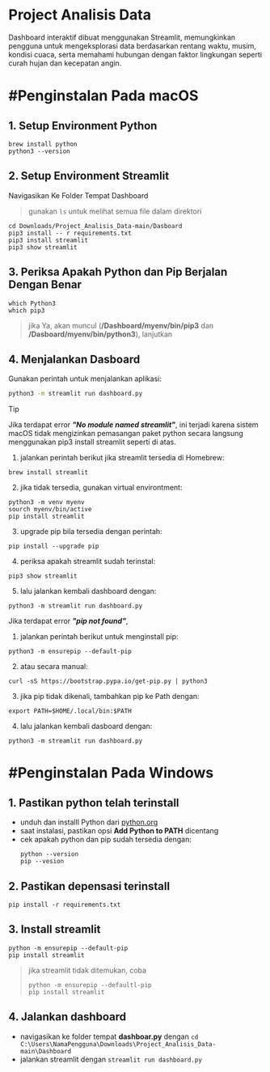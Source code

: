# Project Analisis Data
Dashboard interaktif dibuat menggunakan Streamlit, memungkinkan pengguna untuk mengeksplorasi data berdasarkan rentang waktu, musim, kondisi cuaca, serta memahami hubungan dengan faktor lingkungan seperti curah hujan dan kecepatan angin.

# #Penginstalan Pada macOS
## 1. Setup Environment Python
```
brew install python
python3 --version
```

## 2. Setup Environment Streamlit
Navigasikan Ke Folder Tempat Dashboard
> gunakan ```ls``` untuk melihat semua file dalam direktori
```
cd Downloads/Project_Analisis_Data-main/Dasboard
pip3 install -- r requirements.txt
pip3 install streamlit
pip3 show streamlit
```

## 3. Periksa Apakah Python dan Pip Berjalan Dengan Benar
```
which Python3
which pip3
```
> jika Ya, akan muncul (**/Dashboard/myenv/bin/pip3** dan **/Dasboard/myenv/bin/python3**), lanjutkan

## 4. Menjalankan Dasboard
Gunakan perintah untuk menjalankan aplikasi:
```bash
python3 -m streamlit run dashboard.py
```


> [!TIP]
> Jika terdapat error **_"No module named streamlit"_**, ini terjadi karena sistem macOS tidak mengizinkan pemasangan paket python secara langsung menggunakan pip3 install streamlit seperti di atas.
> 1. jalankan perintah berikut jika streamlit tersedia di Homebrew:
>```
>brew install streamlit
>```
>2. jika tidak tersedia, gunakan virtual environtment:
>```
>python3 -m venv myenv
>sourch myenv/bin/active
>pip install streamlit
>```
>3. upgrade pip bila tersedia dengan perintah:
>```
>pip install --upgrade pip
>```
>4. periksa apakah streamlit sudah terinstal:
>```
>pip3 show streamlit
>```
>5. lalu jalankan kembali dashboard dengan:
>```
>python3 -m streamlit run dashboard.py
>```
>
> Jika terdapat error **_"pip not found"_**, 
>1. jalankan perintah berikut untuk menginstall pip:
>```
>python3 -m ensurepip --default-pip
>```
>2. atau secara manual:
>```
>curl -sS https://bootstrap.pypa.io/get-pip.py | python3
>```
>3. jika pip tidak dikenali, tambahkan pip ke Path dengan:
>```
>export PATH=$HOME/.local/bin:$PATH
>```
>4. lalu jalankan kembali dasboard dengan:
>```
>python3 -m streamlit run dashboard.py
>```

# #Penginstalan Pada Windows
## 1. Pastikan python telah terinstall
- unduh dan installl Python dari [python.org](https://www.python.org/downloads/)
- saat instalasi, pastikan opsi **Add Python to PATH** dicentang
- cek apakah python dan pip sudah tersedia dengan:
  ```
  python --version
  pip --vesion
  ```
  
## 2. Pastikan depensasi terinstall
```
pip install -r requirements.txt
```

## 3. Install streamlit
```
python -m ensurepip --default-pip
pip install streamlit
```
> jika streamlit tidak ditemukan, coba
> ```
> python -m ensurepip --defaultl-pip
> pip install streamlit
> ```

## 4. Jalankan dashboard
- navigasikan ke folder tempat **dashboar.py** dengan ```cd C:\Users\NamaPengguna\Downloads\Project_Analisis_Data-main\Dashboard```
- jalankan streamlit dengan ```streamlit run dashboard.py```

